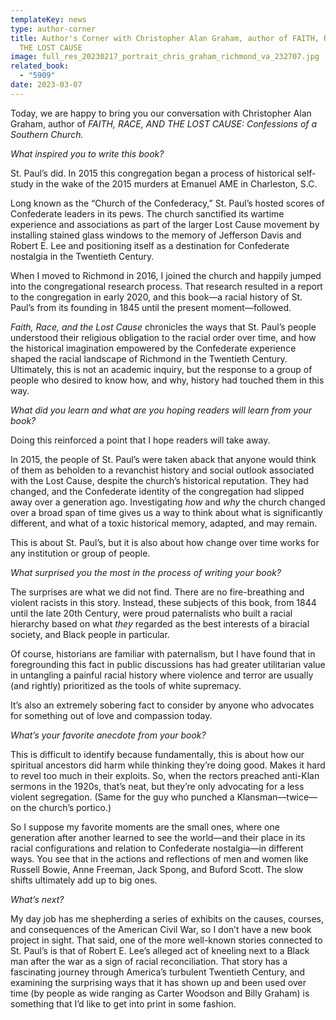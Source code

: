 ```yaml
---
templateKey: news
type: author-corner
title: Author's Corner with Christopher Alan Graham, author of FAITH, RACE, AND
  THE LOST CAUSE
image: full_res_20230217_portrait_chris_graham_richmond_va_232707.jpg
related_book:
  - "5909"
date: 2023-03-07
---
```

Today, we are happy to bring you our conversation with Christopher Alan Graham, author of *FAITH, RACE, AND THE LOST CAUSE: Confessions of a Southern Church.*

*What inspired you to write this book?* 

St. Paul’s did. In 2015 this congregation began a process of historical self-study in the wake of the 2015 murders at Emanuel AME in Charleston, S.C. 

Long known as the “Church of the Confederacy,” St. Paul’s hosted scores of Confederate leaders in its pews. The church sanctified its wartime experience and associations as part of the larger Lost Cause movement by installing stained glass windows to the memory of Jefferson Davis and Robert E. Lee and positioning itself as a destination for Confederate nostalgia in the Twentieth Century.

When I moved to Richmond in 2016, I joined the church and happily jumped into the congregational research process. That research resulted in a report to the congregation in early 2020, and this book—a racial history of St. Paul’s from its founding in 1845 until the present moment—followed. 

*Faith, Race, and the Lost Cause* chronicles the ways that St. Paul’s people understood their religious obligation to the racial order over time, and how the historical imagination empowered by the Confederate experience shaped the racial landscape of Richmond in the Twentieth Century. Ultimately, this is not an academic inquiry, but the response to a group of people who desired to know how, and why, history had touched them in this way.

*What did you learn and what are you hoping readers will learn from your book?* 

Doing this reinforced a point that I hope readers will take away. 

In 2015, the people of St. Paul’s were taken aback that anyone would think of them as beholden to a revanchist history and social outlook associated with the Lost Cause, despite the church’s historical reputation. They had changed, and the Confederate identity of the congregation had slipped away over a generation ago. Investigating *how* and *why* the church changed over a broad span of time gives us a way to think about what is significantly different, and what of a toxic historical memory, adapted, and may remain. 

This is about St. Paul’s, but it is also about how change over time works for any institution or group of people. 

*What surprised you the most in the process of writing your book?* 

The surprises are what we did not find. There are no fire-breathing and violent racists in this story. Instead, these subjects of this book, from 1844 until the late 20th Century, were proud paternalists who built a racial hierarchy based on what *they* regarded as the best interests of a biracial society, and Black people in particular.

Of course, historians are familiar with paternalism, but I have found that in foregrounding this fact in public discussions has had greater utilitarian value in untangling a painful racial history where violence and terror are usually (and rightly) prioritized as the tools of white supremacy. 

It’s also an extremely sobering fact to consider by anyone who advocates for something out of love and compassion today. 

*What’s your favorite anecdote from your book?*

This is difficult to identify because fundamentally, this is about how our spiritual ancestors did harm while thinking they’re doing good. Makes it hard to revel too much in their exploits. So, when the rectors preached anti-Klan sermons in the 1920s, that’s neat, but they’re only advocating for a less violent segregation. (Same for the guy who punched a Klansman—twice—on the church’s portico.) 

So I suppose my favorite moments are the small ones, where one generation after another learned to see the world—and their place in its racial configurations and relation to Confederate nostalgia—in different ways. You see that in the actions and reflections of men and women like Russell Bowie, Anne Freeman, Jack Spong, and Buford Scott. The slow shifts ultimately add up to big ones. 

*What’s next?* 

My day job has me shepherding a series of exhibits on the causes, courses, and consequences of the American Civil War, so I don’t have a new book project in sight. That said, one of the more well-known stories connected to St. Paul’s is that of Robert E. Lee’s alleged act of kneeling next to a Black man after the war as a sign of racial reconciliation. That story has a fascinating journey through America’s turbulent Twentieth Century, and examining the surprising ways that it has shown up and been used over time (by people as wide ranging as Carter Woodson and Billy Graham) is something that I’d like to get into print in some fashion.